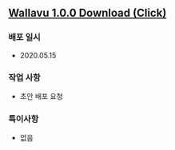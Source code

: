 ## [Wallavu 1.0.0 Download (Click) ](https://dl.dropbox.com/s/8ynpfaffkjoj9aj/wallavu_1.0.0.apk) 


### 배포 일시
- 2020.05.15

### 작업 사항
- 초안 배포 요청

### 특이사항
- 없음 

